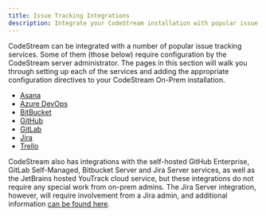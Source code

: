 ```yaml
---
title: Issue Tracking Integrations
description: Integrate your CodeStream installation with popular issue tracking services
---
```


CodeStream can be integrated with a number of popular issue tracking services.
Some of them (those below) require configuration by the CodeStream server
administrator. The pages in this section will walk you through setting up each
of the services and adding the appropriate configuration directives to your
CodeStream On-Prem installation.

* [Asana](asana)
* [Azure DevOps](azuredevops)
* [BitBucket](bitbucket)
* [GitHub](github)
* [GitLab](gitlab)
* [Jira](jira)
* [Trello](trello)

CodeStream also has integrations with the self-hosted GitHub Enterprise, GitLab
Self-Managed, Bitbucket Server and Jira Server services, as well as the
JetBrains hosted YouTrack cloud service, but these integrations do not require
any special work from on-prem admins. The Jira Server integration, however, will
require involvement from a Jira admin, and additional information [can be found
here](https://docs.codestream.com/userguide/faq/jira-server-integration/).